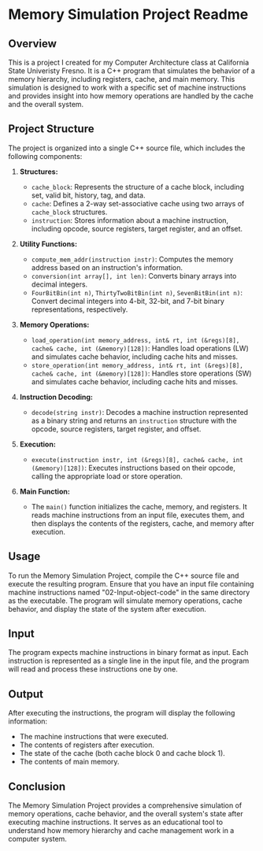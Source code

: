 # Memory Simulation Project Readme

## Overview

This is a project I created for my Computer Architecture class at California State Univeristy Fresno. It is a C++ program that simulates the behavior of a memory hierarchy, including registers, cache, and main memory. This simulation is designed to work with a specific set of machine instructions and provides insight into how memory operations are handled by the cache and the overall system.

## Project Structure

The project is organized into a single C++ source file, which includes the following components:

1. **Structures:**
   - `cache_block`: Represents the structure of a cache block, including set, valid bit, history, tag, and data.
   - `cache`: Defines a 2-way set-associative cache using two arrays of `cache_block` structures.
   - `instruction`: Stores information about a machine instruction, including opcode, source registers, target register, and an offset.

2. **Utility Functions:**
   - `compute_mem_addr(instruction instr)`: Computes the memory address based on an instruction's information.
   - `conversion(int array[], int len)`: Converts binary arrays into decimal integers.
   - `FourBitBin(int n)`, `ThirtyTwoBitBin(int n)`, `SevenBitBin(int n)`: Convert decimal integers into 4-bit, 32-bit, and 7-bit binary representations, respectively.

3. **Memory Operations:**
   - `load_operation(int memory_address, int& rt, int (&regs)[8], cache& cache, int (&memory)[128])`: Handles load operations (LW) and simulates cache behavior, including cache hits and misses.
   - `store_operation(int memory_address, int& rt, int (&regs)[8], cache& cache, int (&memory)[128])`: Handles store operations (SW) and simulates cache behavior, including cache hits and misses.

4. **Instruction Decoding:**
   - `decode(string instr)`: Decodes a machine instruction represented as a binary string and returns an `instruction` structure with the opcode, source registers, target register, and offset.

5. **Execution:**
   - `execute(instruction instr, int (&regs)[8], cache& cache, int (&memory)[128])`: Executes instructions based on their opcode, calling the appropriate load or store operation.

6. **Main Function:**
   - The `main()` function initializes the cache, memory, and registers. It reads machine instructions from an input file, executes them, and then displays the contents of the registers, cache, and memory after execution.

## Usage

To run the Memory Simulation Project, compile the C++ source file and execute the resulting program. Ensure that you have an input file containing machine instructions named "02-Input-object-code" in the same directory as the executable. The program will simulate memory operations, cache behavior, and display the state of the system after execution.

## Input

The program expects machine instructions in binary format as input. Each instruction is represented as a single line in the input file, and the program will read and process these instructions one by one.

## Output

After executing the instructions, the program will display the following information:

- The machine instructions that were executed.
- The contents of registers after execution.
- The state of the cache (both cache block 0 and cache block 1).
- The contents of main memory.

## Conclusion

The Memory Simulation Project provides a comprehensive simulation of memory operations, cache behavior, and the overall system's state after executing machine instructions. It serves as an educational tool to understand how memory hierarchy and cache management work in a computer system.
